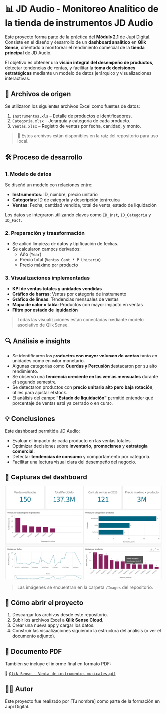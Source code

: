 # 📊 JD Audio - Monitoreo Analítico de la tienda de instrumentos JD Audio

Este proyecto forma parte de la práctica del **Módulo 2.1** de Jupi Digital. Consiste en el diseño y desarrollo de un **dashboard analítico** en **Qlik Sense**, orientado a monitorear el rendimiento comercial de la **tienda principal** de JD Audio.

El objetivo es obtener una **visión integral del desempeño de productos**, detectar tendencias de ventas, y facilitar la **toma de decisiones estratégicas** mediante un modelo de datos jerárquico y visualizaciones interactivas.

## 📁 Archivos de origen

Se utilizaron los siguientes archivos Excel como fuentes de datos:

1. `Instrumentos.xls` – Detalle de productos e identificadores.
2. `Categoria.xlsx` – Jerarquía y categoría de cada producto.
3. `Ventas.xlsx` – Registro de ventas por fecha, cantidad, y monto.

> 📌 Estos archivos están disponibles en la raíz del repositorio para uso local.

## 🛠️ Proceso de desarrollo

### 1. Modelo de datos

Se diseñó un modelo con relaciones entre:

- **Instrumentos**: ID, nombre, precio unitario
- **Categorías**: ID de categoría y descripción jerárquica
- **Ventas**: Fecha, cantidad vendida, total de venta, estado de liquidación

Los datos se integraron utilizando claves como `ID_Inst`, `ID_Categoria` y `ID_Fact`.

### 2. Preparación y transformación

- Se aplicó limpieza de datos y tipificación de fechas.
- Se calcularon campos derivados:
  - Año (`Year`)
  - Precio total (`Ventas_Cant * P_Unitario`)
  - Precio máximo por producto

### 3. Visualizaciones implementadas

- **KPI de ventas totales y unidades vendidas**
- **Gráfico de barras**: Ventas por categoría de instrumento
- **Gráfico de líneas**: Tendencias mensuales de ventas
- **Mapa de calor o tabla**: Productos con mayor impacto en ventas
- **Filtro por estado de liquidación**

> Todas las visualizaciones están conectadas mediante modelo asociativo de Qlik Sense.

## 🔍 Análisis e insights

- Se identificaron los **productos con mayor volumen de ventas** tanto en unidades como en valor monetario.
- Algunas categorías como **Cuerdas y Percusión** destacaron por su alto rendimiento.
- Se observó una **tendencia creciente en las ventas mensuales** durante el segundo semestre.
- Se detectaron productos con **precio unitario alto pero baja rotación**, útiles para ajustar el stock.
- El análisis del campo **"Estado de liquidación"** permitió entender qué porcentaje de ventas está ya cerrado o en curso.

## 💡 Conclusiones

Este dashboard permitió a JD Audio:

- Evaluar el impacto de cada producto en las ventas totales.
- Optimizar decisiones sobre **inventario**, **promociones** y **estrategia comercial**.
- Detectar **tendencias de consumo** y comportamiento por categoría.
- Facilitar una lectura visual clara del desempeño del negocio.

## 📸 Capturas del dashboard

![Resumen de ventas](Imagenes/1.png)
![Análisis por categoría](Imagenes/2.png)

> Las imágenes se encuentran en la carpeta `/Images` del repositorio.

## 🚀 Cómo abrir el proyecto

1. Descargar los archivos desde este repositorio.
2. Subir los archivos Excel a **Qlik Sense Cloud**.
3. Crear una nueva app y cargar los datos.
4. Construir las visualizaciones siguiendo la estructura del análisis (o ver el documento adjunto).

## 📄 Documento PDF

También se incluye el informe final en formato PDF:

📎 [`Qlik Sense - Venta de instrumentos musicales.pdf`](Dashboard-PDF/JD_Audio.pdf)

## 👨‍💻 Autor

Este proyecto fue realizado por [Tu nombre] como parte de la formación en Jupi Digital.

